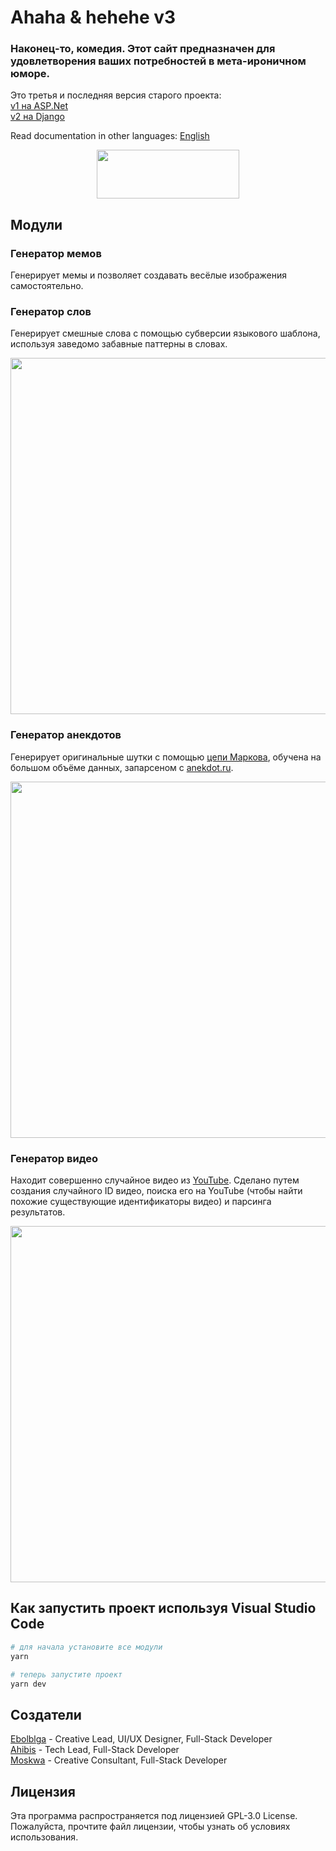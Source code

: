 # Ahaha & hehehe v3

### Наконец-то, комедия. Этот сайт предназначен для удовлетворения ваших потребностей в мета-ироничном юморе.

Это третья и последняя версия старого проекта:  
[v1 на ASP.Net](https://github.com/ahibis/hahaRU)  
[v2 на Django](https://github.com/ahibis/hahaRu2)  

Read documentation in other languages: [English](https://github.com/ebolblga/Ahaha-hehehe/blob/master/README.en-US.md#ahaha--hehehe-v3)

<p align="center">
  <img width="228" height="78" src="https://user-images.githubusercontent.com/82185066/187491810-ae339b2b-247d-4821-b5be-09d597badefa.png">
</p>

## Модули
### Генератор мемов
Генерирует мемы и позволяет создавать весёлые изображения самостоятельно.

### Генератор слов
Генерирует смешные слова с помощью субверсии языкового шаблона, используя заведомо забавные паттерны в словах.
<p align="center">
  <img width="800" height="570" src="https://user-images.githubusercontent.com/82185066/187479609-5bdd7862-d676-4fa8-946f-caf2d8d64c5e.png">
</p>

### Генератор анекдотов
Генерирует оригинальные шутки с помощью [цепи Маркова](https://ru.wikipedia.org/wiki/%D0%A6%D0%B5%D0%BF%D1%8C_%D0%9C%D0%B0%D1%80%D0%BA%D0%BE%D0%B2%D0%B0), обучена на большом объёме данных, запарсеном с [anekdot.ru](https://www.anekdot.ru/).
<p align="center">
  <img width="800" height="570" src="https://user-images.githubusercontent.com/82185066/187480785-63147aac-5462-4df5-804e-b80c4d0fdc82.png">
</p>

### Генератор видео
Находит совершенно случайное видео из [YouTube](https://www.youtube.com/). Сделано путем создания случайного ID видео, поиска его на YouTube (чтобы найти похожие существующие идентификаторы видео) и парсинга результатов.
<p align="center">
  <img width="800" height="570" src="https://user-images.githubusercontent.com/82185066/187481536-76c05c31-00b2-4951-8c50-33d72d28c2d2.png">
</p>


## Как запустить проект используя Visual Studio Code

```bash
# для начала установите все модули
yarn

# теперь запустите проект
yarn dev
```

## Создатели
[Ebolblga](https://github.com/ebolblga) - Creative Lead, UI/UX Designer, Full-Stack Developer  
[Ahibis](https://github.com/ahibis) - Tech Lead, Full-Stack Developer  
[Moskwa]() - Creative Сonsultant, Full-Stack Developer  

## Лицензия
Эта программа распространяется под лицензией GPL-3.0 License. Пожалуйста, прочтите файл лицензии, чтобы узнать об условиях использования.
